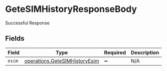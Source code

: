 # GeteSIMHistoryResponseBody

Successful Response


## Fields

| Field                                                                          | Type                                                                           | Required                                                                       | Description                                                                    |
| ------------------------------------------------------------------------------ | ------------------------------------------------------------------------------ | ------------------------------------------------------------------------------ | ------------------------------------------------------------------------------ |
| `esim`                                                                         | [operations.GeteSIMHistoryEsim](../../models/operations/getesimhistoryesim.md) | :heavy_minus_sign:                                                             | N/A                                                                            |